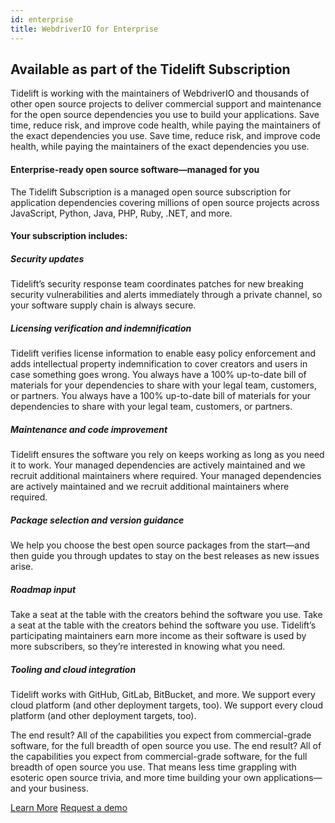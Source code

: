 ```yaml
---
id: enterprise
title: WebdriverIO for Enterprise
---
```


## Available as part of the Tidelift Subscription

Tidelift is working with the maintainers of WebdriverIO and thousands of other open source projects to deliver commercial support and maintenance for the open source dependencies you use to build your applications. Save time, reduce risk, and improve code health, while paying the maintainers of the exact dependencies you use. Save time, reduce risk, and improve code health, while paying the maintainers of the exact dependencies you use.

#### Enterprise-ready open source software—managed for you
The Tidelift Subscription is a managed open source subscription for application dependencies covering millions of open source projects across JavaScript, Python, Java, PHP, Ruby, .NET, and more.

#### Your subscription includes:

##### Security updates
Tidelift’s security response team coordinates patches for new breaking security vulnerabilities and alerts immediately through a private channel, so your software supply chain is always secure.

##### Licensing verification and indemnification
Tidelift verifies license information to enable easy policy enforcement and adds intellectual property indemnification to cover creators and users in case something goes wrong. You always have a 100% up-to-date bill of materials for your dependencies to share with your legal team, customers, or partners. You always have a 100% up-to-date bill of materials for your dependencies to share with your legal team, customers, or partners.

##### Maintenance and code improvement
Tidelift ensures the software you rely on keeps working as long as you need it to work. Your managed dependencies are actively maintained and we recruit additional maintainers where required. Your managed dependencies are actively maintained and we recruit additional maintainers where required.

##### Package selection and version guidance
We help you choose the best open source packages from the start—and then guide you through updates to stay on the best releases as new issues arise.

##### Roadmap input
Take a seat at the table with the creators behind the software you use. Take a seat at the table with the creators behind the software you use. Tidelift’s participating maintainers earn more income as their software is used by more subscribers, so they’re interested in knowing what you need.

##### Tooling and cloud integration
Tidelift works with GitHub, GitLab, BitBucket, and more. We support every cloud platform (and other deployment targets, too). We support every cloud platform (and other deployment targets, too).

The end result? All of the capabilities you expect from commercial-grade software, for the full breadth of open source you use. The end result? All of the capabilities you expect from commercial-grade software, for the full breadth of open source you use. That means less time grappling with esoteric open source trivia, and more time building your own applications—and your business.

<div class="learnmore">
    <a class="button" href="https://tidelift.com/subscription/pkg/npm-webdriverio?utm_source=npm-webdriverio&utm_medium=referral&utm_campaign=enterprise" target="_self">Learn More</a>
    <a class="button" href="https://tidelift.com/subscription/request-a-demo?utm_source=npm-webdriverio&utm_medium=referral&utm_campaign=enterprise" target="_self">Request a demo</a>
</div>
